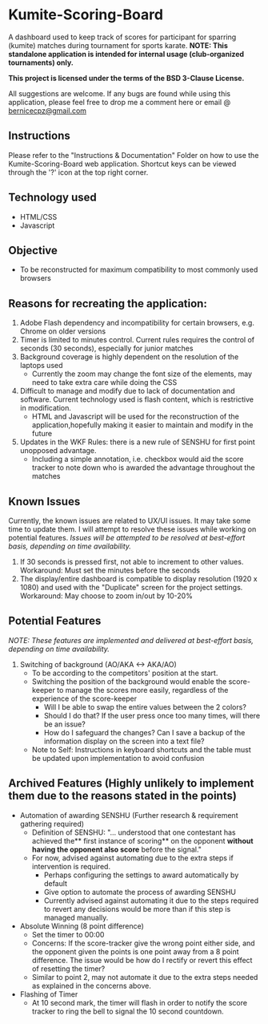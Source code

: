 # Kumite-Scoring-Board
A dashboard used to keep track of scores for participant for sparring (kumite) matches during tournament for sports karate.
**NOTE: This standalone application is intended for internal usage (club-organized tournaments) only.**

**This project is licensed under the terms of the BSD 3-Clause License.**

All suggestions are welcome. If any bugs are found while using this application, please feel free to drop me a comment here or email @ bernicecpz@gmail.com

## Instructions
Please refer to the "Instructions & Documentation" Folder on how to use the Kumite-Scoring-Board web application. Shortcut keys can be viewed through the '?' icon at the top right corner.

## Technology used
- HTML/CSS
- Javascript

## Objective
- To be reconstructed for maximum compatibility to most commonly used browsers

## Reasons for recreating the application:
1. Adobe Flash dependency and incompatibility for certain browsers, e.g. Chrome on older versions
2. Timer is limited to minutes control. Current rules requires the control of seconds (30 seconds), especially for junior matches
3. Background coverage is highly dependent on the resolution of the laptops used
    - Currently the zoom may change the font size of the elements, may need to take extra care while doing the CSS
4. Difficult to manage and modify due to lack of documentation and software. Current technology used is flash content, which is restrictive in modification.
    - HTML and Javascript will be used for the reconstruction of the application,hopefully making it easier to maintain and modify in the future
5. Updates in the WKF Rules: there is a new rule of SENSHU for first point unopposed advantage.
    - Including a simple annotation, i.e. checkbox would aid the score tracker to note down who is awarded the advantage throughout the matches

## Known Issues
Currently, the known issues are related to UX/UI issues. It may take some time to update them. I will attempt to resolve these issues while working on potential features. 
*Issues will be attempted to be resolved at best-effort basis, depending on time availability.*
1. If 30 seconds is pressed first, not able to increment to other values.
Workaround: Must set the minutes before the seconds
2. The display/entire dashboard is compatible to display resolution (1920 x 1080) and used with the "Duplicate" screen for the project settings.
Workaround: May choose to zoom in/out by 10-20%

## Potential Features
*NOTE: These features are implemented and delivered at best-effort basis, depending on time availability.*
1. Switching of background (AO/AKA <-> AKA/AO)
    - To be according to the competitors' position at the start.
    - Switching the position of the background would enable the score-keeper to manage the scores more easily, regardless of the experience of the score-keeper
        - Will I be able to swap the entire values between the 2 colors?
        - Should I do that? If the user press once too many times, will there be an issue?
        - How do I safeguard the changes? Can I save a backup of the information display on the screen into a text file?
    - Note to Self: Instructions in keyboard shortcuts and the table must be updated upon implementation to avoid confusion

## Archived Features (Highly unlikely to implement them due to the reasons stated in the points)
- Automation of awarding SENSHU (Further research & requirement gathering required)
    - Definition of SENSHU: "... understood that one contestant has achieved the** first instance of scoring** on the opponent **without having the opponent also score** before the signal."
    - For now, advised against automating due to the extra steps if intervention is required.
      - Perhaps configuring the settings to award automatically by default
      - Give option to automate the process of awarding SENSHU
      - Currently advised against automating it due to the steps required to revert any decisions would be more than if this step is managed manually.
- Absolute Winning (8 point difference)
    - Set the timer to 00:00
    - Concerns: If the score-tracker give the wrong point either side, and the opponent given the points is one point away from a 8 point difference. The issue would be how do I rectify or revert this effect of resetting the timer? 
    - Similar to point 2, may not automate it due to the extra steps needed as explained in the concerns above.
- Flashing of Timer
    - At 10 second mark, the timer will flash in order to notify the score tracker to ring the bell to signal the 10 second countdown.
